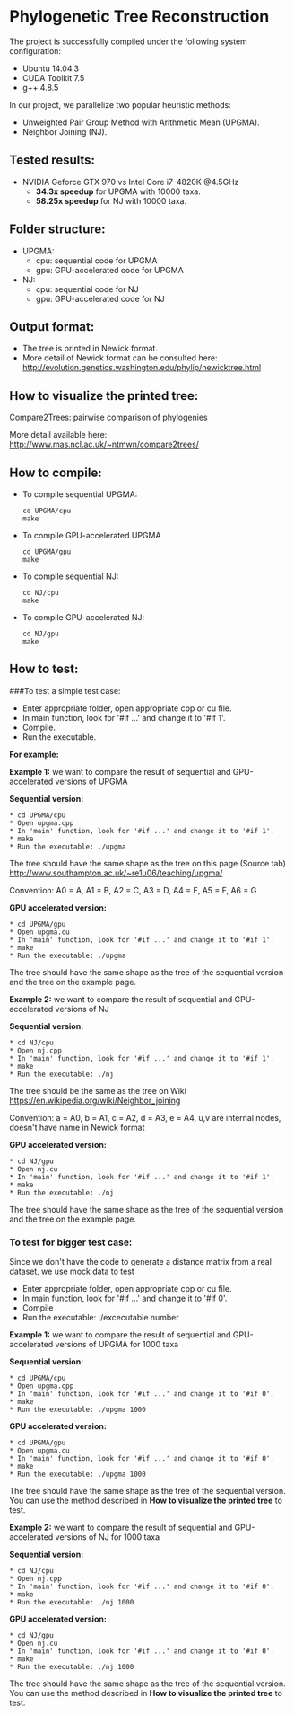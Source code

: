 # Phylogenetic Tree Reconstruction

The project is successfully compiled under the following system configuration:
  - Ubuntu 14.04.3
  - CUDA Toolkit 7.5
  - g++ 4.8.5

In our project, we parallelize two popular heuristic methods:
  - Unweighted Pair Group Method with Arithmetic Mean (UPGMA).
  - Neighbor Joining (NJ).

## Tested results:
 - NVIDIA Geforce GTX 970 vs Intel Core i7-4820K @4.5GHz
   + **34.3x speedup** for UPGMA with 10000 taxa.
   + **58.25x speedup** for NJ with 10000 taxa.
   
## Folder structure:
  + UPGMA:
    + cpu: sequential code for UPGMA
    + gpu: GPU-accelerated code for UPGMA
  + NJ:
    + cpu: sequential code for NJ
    + gpu: GPU-accelerated code for NJ

## Output format:
  - The tree is printed in Newick format.
  - More detail of Newick format can be consulted here:
    http://evolution.genetics.washington.edu/phylip/newicktree.html

## How to visualize the printed tree:
Compare2Trees: pairwise comparison of phylogenies

More detail available here: http://www.mas.ncl.ac.uk/~ntmwn/compare2trees/

## How to compile:
  - To compile sequential UPGMA:
    
    ```
    cd UPGMA/cpu
    make
    ```
  - To compile GPU-accelerated UPGMA
  
    ```
    cd UPGMA/gpu
    make
    ```
  - To compile sequential NJ:
    
    ```
    cd NJ/cpu
    make
    ```
  - To compile GPU-accelerated NJ:
    
    ```
    cd NJ/gpu
    make
    ```

## How to test:
###To test a simple test case:
- Enter appropriate folder, open appropriate cpp or cu file.
- In main function, look for '#if ...' and change it to '#if 1'.
- Compile.
- Run the executable.
  
**For example:**

**Example 1:** we want to compare the result of sequential and GPU-accelerated versions of UPGMA

**Sequential version:**
  ```
  * cd UPGMA/cpu
  * Open upgma.cpp
  * In 'main' function, look for '#if ...' and change it to '#if 1'.
  * make
  * Run the executable: ./upgma
  ```
  The tree should have the same shape as the tree on this page (Source tab)
  http://www.southampton.ac.uk/~re1u06/teaching/upgma/
  
  Convention: A0 = A, A1 = B, A2 = C, A3 = D, A4 = E, A5 = F, A6 = G
  
  **GPU accelerated version:**
  ```
  * cd UPGMA/gpu
  * Open upgma.cu
  * In 'main' function, look for '#if ...' and change it to '#if 1'.
  * make
  * Run the executable: ./upgma
  ```
  The tree should have the same shape as the tree of the sequential version and the tree on the example page.

**Example 2:** we want to compare the result of sequential and GPU-accelerated versions of NJ

**Sequential version:**
```
* cd NJ/cpu
* Open nj.cpp
* In 'main' function, look for '#if ...' and change it to '#if 1'.
* make
* Run the executable: ./nj
```
The tree should be the same as the tree on Wiki 
https://en.wikipedia.org/wiki/Neighbor_joining

Convention: a = A0, b = A1, c = A2, d = A3, e = A4, u,v are internal nodes, doesn't have name in Newick format

**GPU accelerated version:**
```
* cd NJ/gpu
* Open nj.cu
* In 'main' function, look for '#if ...' and change it to '#if 1'.
* make
* Run the executable: ./nj
```
The tree should have the same shape as the tree of the sequential version and the tree on the example page.        

### To test for bigger test case:
Since we don't have the code to generate a distance matrix from a real dataset, we use mock data to test
- Enter appropriate folder, open appropriate cpp or cu file.
- In main function, look for '#if ...' and change it to '#if 0'.
- Compile
- Run the executable: ./excecutable number

**Example 1:** we want to compare the result of sequential and GPU-accelerated versions of UPGMA for 1000 taxa

**Sequential version:**
```
* cd UPGMA/cpu
* Open upgma.cpp
* In 'main' function, look for '#if ...' and change it to '#if 0'.
* make
* Run the executable: ./upgma 1000
```

**GPU accelerated version:**
```
* cd UPGMA/gpu
* Open upgma.cu
* In 'main' function, look for '#if ...' and change it to '#if 0'.
* make
* Run the executable: ./upgma 1000
```        
The tree should have the same shape as the tree of the sequential version. You can use the method described in **How to visualize the printed tree** to test.

**Example 2:** we want to compare the result of sequential and GPU-accelerated versions of NJ for 1000 taxa

**Sequential version:**
```        
* cd NJ/cpu
* Open nj.cpp
* In 'main' function, look for '#if ...' and change it to '#if 0'.
* make
* Run the executable: ./nj 1000
```

**GPU accelerated version:**
```
* cd NJ/gpu
* Open nj.cu
* In 'main' function, look for '#if ...' and change it to '#if 0'.
* make
* Run the executable: ./nj 1000
```        
The tree should have the same shape as the tree of the sequential version. You can use the method described in **How to visualize the printed tree** to test.

